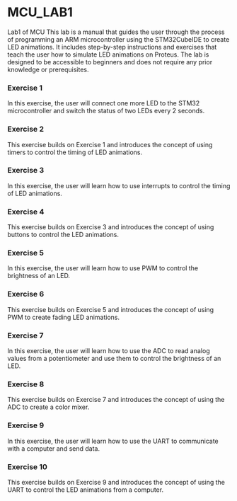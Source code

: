# MCU_LAB1
Lab1 of MCU
This lab is a manual that guides the user through the process of programming an ARM microcontroller using the STM32CubeIDE to create LED animations. It includes step-by-step instructions and exercises that teach the user how to simulate LED animations on Proteus. The lab is designed to be accessible to beginners and does not require any prior knowledge or prerequisites.
### Exercise 1
In this exercise, the user will connect one more LED to the STM32 microcontroller and switch the status of two LEDs every 2 seconds.

### Exercise 2
This exercise builds on Exercise 1 and introduces the concept of using timers to control the timing of LED animations.

### Exercise 3
In this exercise, the user will learn how to use interrupts to control the timing of LED animations.

### Exercise 4
This exercise builds on Exercise 3 and introduces the concept of using buttons to control the LED animations.

### Exercise 5
In this exercise, the user will learn how to use PWM to control the brightness of an LED.

### Exercise 6
This exercise builds on Exercise 5 and introduces the concept of using PWM to create fading LED animations.

### Exercise 7
In this exercise, the user will learn how to use the ADC to read analog values from a potentiometer and use them to control the brightness of an LED.

### Exercise 8
This exercise builds on Exercise 7 and introduces the concept of using the ADC to create a color mixer.

### Exercise 9
In this exercise, the user will learn how to use the UART to communicate with a computer and send data.

### Exercise 10
This exercise builds on Exercise 9 and introduces the concept of using the UART to control the LED animations from a computer.
